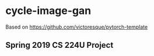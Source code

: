 # cycle-image-gan
Based on https://github.com/victoresque/pytorch-template

## Spring 2019 CS 224U Project
